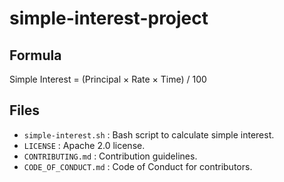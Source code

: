 # simple-interest-project

## Formula
Simple Interest = (Principal × Rate × Time) / 100

## Files
- `simple-interest.sh` : Bash script to calculate simple interest.
- `LICENSE` : Apache 2.0 license.
- `CONTRIBUTING.md` : Contribution guidelines.
- `CODE_OF_CONDUCT.md` : Code of Conduct for contributors.
